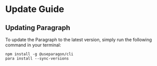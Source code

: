 # Update Guide

## Updating Paragraph

To update the Paragraph to the latest version, simply run the following command in your terminal:

```
npm install -g @useparagon/cli
para install --sync-versions
```
